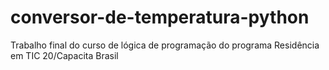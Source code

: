 # conversor-de-temperatura-python
Trabalho final do curso de lógica de programação do programa Residência em TIC 20/Capacita Brasil

